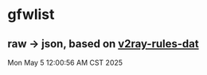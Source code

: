 # gfwlist
## raw -> json, based on [v2ray-rules-dat](https://github.com/Loyalsoldier/v2ray-rules-dat)
Mon May  5 12:00:56 AM CST 2025

